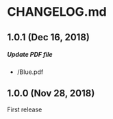 # CHANGELOG.md

## 1.0.1 (Dec 16, 2018)

##### Update PDF file
* /Blue.pdf

## 1.0.0 (Nov 28, 2018)

First release
